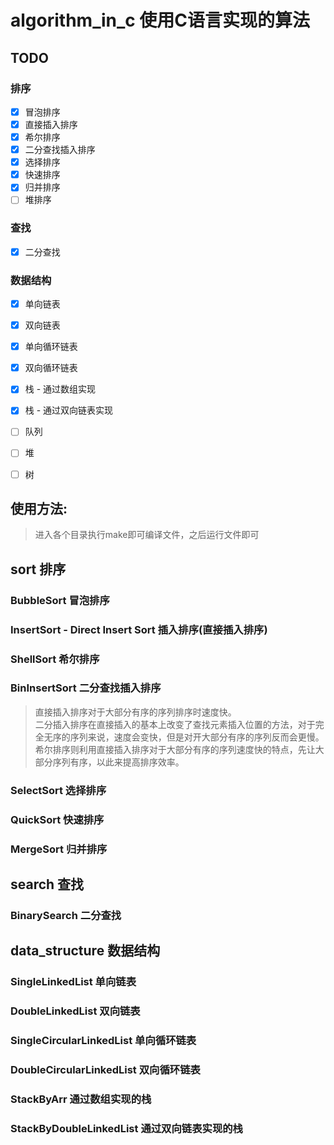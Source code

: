 # algorithm_in_c 使用C语言实现的算法

## TODO

### 排序
- [x] 冒泡排序
- [x] 直接插入排序
- [x] 希尔排序
- [x] 二分查找插入排序
- [x] 选择排序
- [x] 快速排序
- [x] 归并排序
- [ ] 堆排序

### 查找
- [x] 二分查找

### 数据结构
- [x] 单向链表
- [x] 双向链表
- [x] 单向循环链表
- [x] 双向循环链表
- [x] 栈 - 通过数组实现
- [x] 栈 - 通过双向链表实现
- [ ] 队列
- [ ] 堆
- [ ] 树


## 使用方法:

> 进入各个目录执行make即可编译文件，之后运行文件即可


## sort 排序

### BubbleSort 冒泡排序
### InsertSort - Direct Insert Sort 插入排序(直接插入排序)
### ShellSort 希尔排序
### BinInsertSort 二分查找插入排序

> 直接插入排序对于大部分有序的序列排序时速度快。<br/>
> 二分插入排序在直接插入的基本上改变了查找元素插入位置的方法，对于完全无序的序列来说，速度会变快，但是对开大部分有序的序列反而会更慢。<br/>
> 希尔排序则利用直接插入排序对于大部分有序的序列速度快的特点，先让大部分序列有序，以此来提高排序效率。<br/>

### SelectSort 选择排序
### QuickSort 快速排序
### MergeSort 归并排序

## search 查找

### BinarySearch 二分查找

## data_structure 数据结构

### SingleLinkedList 单向链表
### DoubleLinkedList 双向链表
### SingleCircularLinkedList 单向循环链表
### DoubleCircularLinkedList 双向循环链表
### StackByArr 通过数组实现的栈
### StackByDoubleLinkedList 通过双向链表实现的栈

